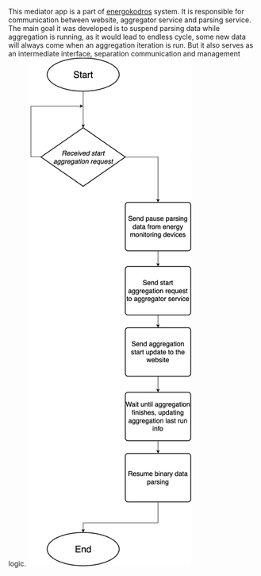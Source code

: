 This mediator app is a part of [energokodros](https://senyehor.github.io/energokodros_website) system. 
It is responsible for communication between website, aggregator service and parsing service.
The main goal it was developed is to suspend parsing data while aggregation is running, as it would lead to
endless cycle, some new data will always come when an aggregation iteration is run. But it also serves as an
intermediate interface, separation communication and management logic.
![app flow state diagram](.readme_images/aggregation_controller_flow.png)

